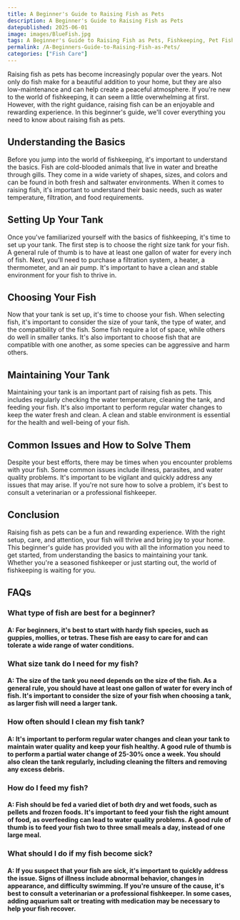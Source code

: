 ```yaml
---
title: A Beginner's Guide to Raising Fish as Pets
description: A Beginner's Guide to Raising Fish as Pets
datepublished: 2025-06-01
image: images/BlueFish.jpg
tags: A Beginner's Guide to Raising Fish as Pets, Fishkeeping, Pet Fish, Raising Fish, Fish Care, Fish Tank, Cleaning Fish Tank, Feeding Fish, Fish Health, Fish Diseases, Fish Illness, Aquarium Salt, Fish Medicine, Fish Feeding Guide
permalink: /A-Beginners-Guide-to-Raising-Fish-as-Pets/
categories: ["Fish Care"]
---
```



Raising fish as pets has become increasingly popular over the years. Not only do fish make for a beautiful addition to your home, but they are also low-maintenance and can help create a peaceful atmosphere. If you're new to the world of fishkeeping, it can seem a little overwhelming at first. However, with the right guidance, raising fish can be an enjoyable and rewarding experience. In this beginner's guide, we'll cover everything you need to know about raising fish as pets.

## Understanding the Basics

Before you jump into the world of fishkeeping, it's important to understand the basics. Fish are cold-blooded animals that live in water and breathe through gills. They come in a wide variety of shapes, sizes, and colors and can be found in both fresh and saltwater environments. When it comes to raising fish, it's important to understand their basic needs, such as water temperature, filtration, and food requirements.

## Setting Up Your Tank

Once you've familiarized yourself with the basics of fishkeeping, it's time to set up your tank. The first step is to choose the right size tank for your fish. A general rule of thumb is to have at least one gallon of water for every inch of fish. Next, you'll need to purchase a filtration system, a heater, a thermometer, and an air pump. It's important to have a clean and stable environment for your fish to thrive in.

## Choosing Your Fish

Now that your tank is set up, it's time to choose your fish. When selecting fish, it's important to consider the size of your tank, the type of water, and the compatibility of the fish. Some fish require a lot of space, while others do well in smaller tanks. It's also important to choose fish that are compatible with one another, as some species can be aggressive and harm others.

## Maintaining Your Tank

Maintaining your tank is an important part of raising fish as pets. This includes regularly checking the water temperature, cleaning the tank, and feeding your fish. It's also important to perform regular water changes to keep the water fresh and clean. A clean and stable environment is essential for the health and well-being of your fish.

## Common Issues and How to Solve Them

Despite your best efforts, there may be times when you encounter problems with your fish. Some common issues include illness, parasites, and water quality problems. It's important to be vigilant and quickly address any issues that may arise. If you're not sure how to solve a problem, it's best to consult a veterinarian or a professional fishkeeper.

## Conclusion

Raising fish as pets can be a fun and rewarding experience. With the right setup, care, and attention, your fish will thrive and bring joy to your home. This beginner's guide has provided you with all the information you need to get started, from understanding the basics to maintaining your tank. Whether you're a seasoned fishkeeper or just starting out, the world of fishkeeping is waiting for you.

## FAQs
### What type of fish are best for a beginner?

#### A: For beginners, it's best to start with hardy fish species, such as guppies, mollies, or tetras. These fish are easy to care for and can tolerate a wide range of water conditions.

### What size tank do I need for my fish?

#### A: The size of the tank you need depends on the size of the fish. As a general rule, you should have at least one gallon of water for every inch of fish. It's important to consider the size of your fish when choosing a tank, as larger fish will need a larger tank.

### How often should I clean my fish tank?

#### A: It's important to perform regular water changes and clean your tank to maintain water quality and keep your fish healthy. A good rule of thumb is to perform a partial water change of 25-30% once a week. You should also clean the tank regularly, including cleaning the filters and removing any excess debris.

### How do I feed my fish?

#### A: Fish should be fed a varied diet of both dry and wet foods, such as pellets and frozen foods. It's important to feed your fish the right amount of food, as overfeeding can lead to water quality problems. A good rule of thumb is to feed your fish two to three small meals a day, instead of one large meal.

### What should I do if my fish become sick?

#### A: If you suspect that your fish are sick, it's important to quickly address the issue. Signs of illness include abnormal behavior, changes in appearance, and difficulty swimming. If you're unsure of the cause, it's best to consult a veterinarian or a professional fishkeeper. In some cases, adding aquarium salt or treating with medication may be necessary to help your fish recover.

